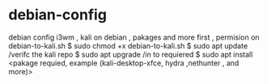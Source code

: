 # debian-config
debian config i3wm , kali on debian , pakages and more
first , permision on debian-to-kali.sh
  $ sudo chmod +x debian-to-kali.sh
  $ sudo apt update     /verifc the kali repo
  $ sudo apt upgrade     /in to requiered
  $ sudo apt install <pakage requied, example (kali-desktop-xfce, hydra ,nethunter , and more)>

